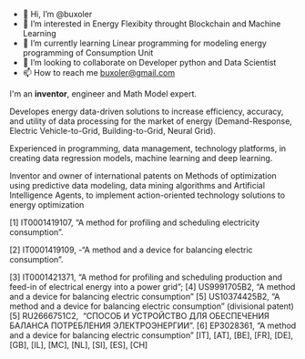 - 👋 Hi, I’m @buxoler
- 👀 I’m interested in Energy Flexibity throught Blockchain and Machine Learning
- 🌱 I’m currently learning Linear programming for modeling energy programming of Consumption Unit
- 💞️ I’m looking to collaborate on Developer python and Data Scientist
- 📫 How to reach me buxoler@gmail.com

<!---
Buxoler/Buxoler is a ✨ special ✨ repository because its `README.md` (this file) appears on your GitHub profile.
You can click the Preview link to take a look at your changes.
--->
I'm an **inventor**, engineer and Math Model expert.

Developes energy data-driven solutions to increase efficiency, accuracy, and utility of data processing for the market of energy (Demand-Response, Electric Vehicle-to-Grid, Building-to-Grid, Neural Grid).

Experienced in programming, data management, technology platforms, in creating data regression models, machine learning and deep learning.

Inventor and owner of international patents on Methods of optimization using predictive data modeling, data mining algorithms and Artificial Intelligence Agents, to implement action-oriented technology solutions to energy optimization

[1] IT0001419107, “A method for profiling and scheduling electricity consumption”.

[2] IT0001419109, -“A method and a device for balancing electric consumption”.

[3] IT0001421371, “A method for profiling and scheduling production and feed-in of electrical energy into a power grid”;
[4] US9991705B2, “A method and a device for balancing electric consumption”
[5] US10374425B2, “A method and a device for balancing electric consumption” (divisional patent)
[5] RU2666751C2,  “СПОСОБ И УСТРОЙСТВО ДЛЯ ОБЕСПЕЧЕНИЯ БАЛАНСА ПОТРЕБЛЕНИЯ ЭЛЕКТРОЭНЕРГИИ”.
[6] EP3028361, “A method and a device for balancing electric consumption” [IT], [AT], [BE], [FR], [DE], [GB], [IL], [MC], [NL], [SI], [ES], [CH]
